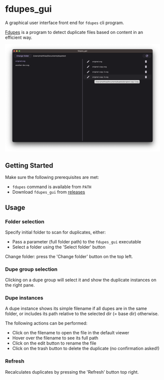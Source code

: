 # fdupes_gui

A graphical user interface front end for `fdupes` cli program. 

[Fdupes](https://github.com/adrianlopezroche/fdupes) is a program to detect duplicate files based on content in an efficient way. 

![screenshot](gfx/screenshot.png)

## Getting Started

Make sure the following prerequisites are met:
* `fdupes` command is available from `PATH`
* Download `fdupes_gui` from [releases](https://github.com/mx1up/fdupes-gui/releases)

## Usage

### Folder selection

Specify initial folder to scan for duplicates, either:
* Pass a parameter (full folder path) to the `fdupes_gui` executable
* Select a folder using the 'Select folder' button

Change folder: press the 'Change folder' button on the top left.

### Dupe group selection

Clicking on a dupe group will select it and show the duplicate instances on the right pane.

### Dupe instances

A dupe instance shows its simple filename if all dupes are in the same folder, or includes
its path relative to the selected dir (= base dir) otherwise.

The following actions can be performed:

* Click on the filename to open the file in the default viewer
* Hover over the filename to see its full path
* Click on the edit button to rename the file
* Click on the trash button to delete the duplicate (no confirmation asked!)

### Refresh

Recalculates duplicates by pressing the 'Refresh' button top right.

